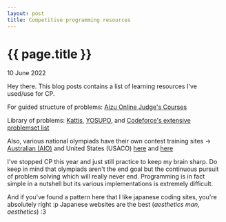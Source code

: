 ```yaml
---
layout: post
title: Competitive programming resources
---
```


{{ page.title }}
================

<p class="meta">10 June 2022</p>

Hey there. This blog posts contains a list of learning resources I've used/use for CP. 

For guided structure of problems: [Aizu Online Judge's Courses](https://onlinejudge.u-aizu.ac.jp/courses/list)

Library of problems: [Kattis](https://open.kattis.com/problems), [YOSUPO](https://judge.yosupo.jp/), and [Codeforce's extensive problemset list](https://codeforces.com/problemset?order=BY_SOLVED_DESC)

Also, various national olympiads have their own contest training sites -> [Australian (AIO)](https://orac2.info/hub/) and United States (USACO) [here](https://usaco.guide/) and [here](https://train.usaco.org/)

I've stopped CP this year and just still practice to keep my brain sharp. Do keep in mind that olympiads aren't the end goal but the continuous pursuit of problem solving which will really never end. 
Programming is in fact simple in a nutshell but its various implementations is extremely difficult.

And if you've found a pattern here that I like japanese coding sites, you're absolutely right :p 
Japanese websites are the best (_aesthetics man, aesthetics_) :3 

